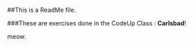##This is a ReadMe file.

###These are exercises done in the CodeUp Class :  <strong>Carlsbad</strong>!


meow.